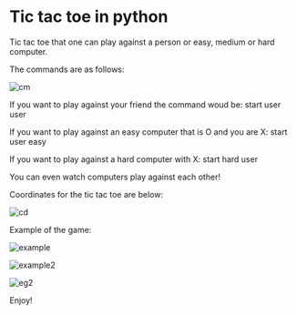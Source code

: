 # Tic tac toe in python
Tic tac toe that one can play against a person or easy, medium or hard computer.

The commands are as follows:

![cm](https://user-images.githubusercontent.com/61360055/114810888-f77b6f00-9de7-11eb-92de-6dd4335d0f98.png)


If you want to play against your friend the command woud be: start user user

If you want to play against an easy computer that is O and you are X: start user easy

If you want to play against a hard computer with X: start hard user

You can even watch computers play against each other!

Coordinates for the tic tac toe are below:

![cd](https://user-images.githubusercontent.com/61360055/114810819-d61a8300-9de7-11eb-8613-a17fb0610441.png)


Example of the game:


![example](https://user-images.githubusercontent.com/61360055/114810667-88057f80-9de7-11eb-9ae0-37065661b988.png)


![example2](https://user-images.githubusercontent.com/61360055/114810678-8cca3380-9de7-11eb-8e60-304e1566d9d7.png)


![eg2](https://user-images.githubusercontent.com/61360055/114811472-21816100-9de9-11eb-926d-5ed3d864318b.png)



Enjoy!
